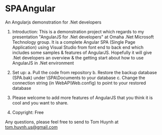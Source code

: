 SPAAngular
==========

An Angularjs demonstration for .Net developers

1. Introduction:
This is a demonstration project which regards to my presentation "AngularJS for .Net developers" at Omaha .Net Microsoft Technology group.
It is a complete Angular SPA (Single Page Application) using Visual Studio from font end to back end which includes some samples & features of AngularJS. Hopefully it will give .Net developers an overview & the getting start about how to use AngularJS in .Net environment

2. Set up:
a. Pull the code from repository
b. Restore the backup database (SPA.bak) under \SPA\Documents to your database
c. Change the connection string (in WebAP\Web.config) to point to your restored database

3. Please welcome to add more features of AngularJS that you think it is cool and you want to share.
4. Copyright: Free

Any questions, please feel free to send to Tom Huynh at tom.huynh.us@gmail.com
